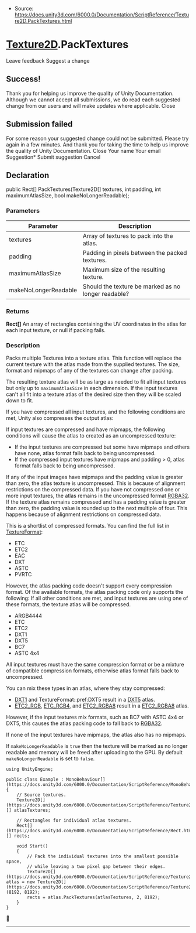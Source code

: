 * Source: https://docs.unity3d.com/6000.0/Documentation/ScriptReference/Texture2D.PackTextures.html

#  [Texture2D](https://docs.unity3d.com/6000.0/Documentation/ScriptReference/Texture2D.html).PackTextures
Leave feedback
Suggest a change
## Success!
Thank you for helping us improve the quality of Unity Documentation. Although we cannot accept all submissions, we do read each suggested change from our users and will make updates where applicable.
Close
## Submission failed
For some reason your suggested change could not be submitted. Please <a>try again</a> in a few minutes. And thank you for taking the time to help us improve the quality of Unity Documentation.
Close
Your name Your email Suggestion* Submit suggestion
Cancel
## Declaration
public Rect[] PackTextures(Texture2D[] textures, int padding, int maximumAtlasSize, bool makeNoLongerReadable); 
### Parameters
Parameter | Description  
---|---  
textures | Array of textures to pack into the atlas.  
padding | Padding in pixels between the packed textures.  
maximumAtlasSize | Maximum size of the resulting texture.  
makeNoLongerReadable | Should the texture be marked as no longer readable?  
### Returns
**Rect[]** An array of rectangles containing the UV coordinates in the atlas for each input texture, or null if packing fails. 
### Description
Packs multiple Textures into a texture atlas.
This function will replace the current texture with the atlas made from the supplied textures. The size, format and mipmaps of any of the textures can change after packing.  
  
The resulting texture atlas will be as large as needed to fit all input textures but only up to `maximumAtlasSize` in each dimension. If the input textures can't all fit into a texture atlas of the desired size then they will be scaled down to fit.  
  
If you have compressed all input textures, and the following conditions are met, Unity also compresses the output atlas:  
  
If input textures are compressed and have mipmaps, the following conditions will cause the atlas to created as an uncompressed texture: 
  * If the input textures are compressed but some have mipmaps and others have none, atlas format falls back to being uncompressed.
  * If the compressed input textures have mipmaps and padding > 0, atlas format falls back to being uncompressed.


If any of the input images have mipmaps and the padding value is greater than zero, the atlas texture is uncompressed. This is because of alignment restrictions on the compressed data. If you have not compressed one or more input textures, the atlas remains in the uncompressed format [RGBA32](https://docs.unity3d.com/6000.0/Documentation/ScriptReference/TextureFormat.RGBA32.html). If the texture atlas remains compressed and has a padding value is greater than zero, the padding value is rounded up to the next multiple of four. This happens because of alignment restrictions on compressed data.  
  
This is a shortlist of compressed formats. You can find the full list in [TextureFormat](https://docs.unity3d.com/6000.0/Documentation/ScriptReference/TextureFormat.html): 
  * ETC
  * ETC2
  * EAC
  * DXT
  * ASTC
  * PVRTC


However, the atlas packing code doesn't support every compression format. Of the available formats, the atlas packing code only supports the following: If all other conditions are met, and input textures are using one of these formats, the texture atlas will be compressed. 
  * ARGB4444
  * ETC
  * ETC2
  * DXT1
  * DXT5
  * BC7
  * ASTC 4x4


All input textures must have the same compression format or be a mixture of compatible compression formats, otherwise atlas format falls back to uncompressed.  
  
You can mix these types in an atlas, where they stay compressed: 
  * [DXT1](https://docs.unity3d.com/6000.0/Documentation/ScriptReference/TextureFormat.DXT1.html) and TextureFormat::pref:DXT5 result in a [DXT5](https://docs.unity3d.com/6000.0/Documentation/ScriptReference/TextureFormat.DXT5.html) atlas.
  * [ETC2_RGB](https://docs.unity3d.com/6000.0/Documentation/ScriptReference/TextureFormat.ETC2_RGB.html), [ETC_RGB4](https://docs.unity3d.com/6000.0/Documentation/ScriptReference/TextureFormat.ETC_RGB4.html), and [ETC2_RGBA8](https://docs.unity3d.com/6000.0/Documentation/ScriptReference/TextureFormat.ETC2_RGBA8.html) result in a [ETC2_RGBA8](https://docs.unity3d.com/6000.0/Documentation/ScriptReference/TextureFormat.ETC2_RGBA8.html) atlas.


However, if the input textures mix formats, such as BC7 with ASTC 4x4 or DXT5, this causes the atlas packing code to fall back to [RGBA32](https://docs.unity3d.com/6000.0/Documentation/ScriptReference/TextureFormat.RGBA32.html).  
  
If none of the input textures have mipmaps, the atlas also has no mipmaps.  
  
If `makeNoLongerReadable` is `true` then the texture will be marked as no longer readable and memory will be freed after uploading to the GPU. By default `makeNoLongerReadable` is set to `false`.
```
using UnityEngine;  
  
public class Example : MonoBehaviour[](https://docs.unity3d.com/6000.0/Documentation/ScriptReference/MonoBehaviour.html)
{
    // Source textures.
    Texture2D[](https://docs.unity3d.com/6000.0/Documentation/ScriptReference/Texture2D.html)[] atlasTextures;  
  
    // Rectangles for individual atlas textures.
    Rect[](https://docs.unity3d.com/6000.0/Documentation/ScriptReference/Rect.html)[] rects;  
  
    void Start()
    {
        // Pack the individual textures into the smallest possible space,
        // while leaving a two pixel gap between their edges.
        Texture2D[](https://docs.unity3d.com/6000.0/Documentation/ScriptReference/Texture2D.html) atlas = new Texture2D[](https://docs.unity3d.com/6000.0/Documentation/ScriptReference/Texture2D.html)(8192, 8192);
        rects = atlas.PackTextures(atlasTextures, 2, 8192);
    }
}

```

* * *
